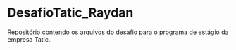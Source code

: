 # DesafioTatic_Raydan
Repositório contendo os arquivos do desafio para o programa de estágio da empresa Tatic.
